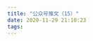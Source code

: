 ```yaml
---
title: "公众号推文（15）"
date: 2020-11-29 21:10:23
tags:
---
```


<head>
    <style>
        .weChatPostMainDiv {
            display: table;
        }
        .weChatPostPictureDiv {
            display: table-cell;
            width: 35%;
        }

        .weChatPostPicture {
            width: 100%;
            border-radius: 10%;
            float: left;
        }

        .weChatPostLinkDiv {
            width: 65%;
            float: inline-start;
            display: table-cell;
            vertical-align: middle;
        }

        .weChatPostLink {
            display: flex;
            align-items: center;
            justify-content: center;
            text-align: justify;
            margin: 0 auto;
            font-size: 24px;
        }

        a:link {
            color: black;
        }

        a:visited {
            color: gray;
        }
    </style>
</head>

<body><div class="weChatPostMainDiv"><div class="weChatPostPictureDiv"><a href="https://mp.weixin.qq.com/s/u1muPQ6Db1a6RJhM6SpVeQ" target="_blank"><img class="weChatPostPicture" src="https://i.loli.net/2020/11/29/8OwGPrQDENHRU31.jpg" ></a></div><div class="weChatPostLinkDiv"><div class="weChatPostLink"><a href="https://mp.weixin.qq.com/s/u1muPQ6Db1a6RJhM6SpVeQ"><b>生日推 · 邓师fu</b></a></div></div></div></body>